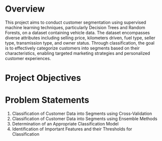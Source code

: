 # Overview
This project aims to conduct customer segmentation using supervised machine learning techniques, particularly Decision Trees and Random Forests, on a dataset containing vehicle data. The dataset encompasses diverse attributes including selling price, kilometers driven, fuel type, seller type, transmission type, and owner status. Through classification, the goal is to effectively categorize customers into segments based on their characteristics, enabling targeted marketing strategies and personalized customer experiences.
# Project Objectives
# Problem Statements
1. Classification of Customer Data into Segments using Cross-Validation
2. Classification of Customer Data into Segments using Ensemble Methods
3. Determination of an Appropriate Classification Model
4. Identification of Important Features and their Thresholds for Classification
